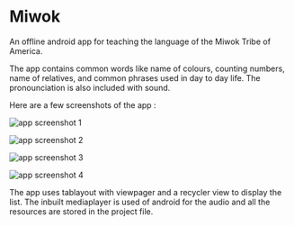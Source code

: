 # Miwok
An offline android app for teaching the language of the Miwok Tribe of America.

The app contains common words like name of colours, counting numbers, name of relatives, and common phrases used in day to day life.
The pronounciation is also included with sound.

Here are a few screenshots of the app :

![app screenshot 1](https://github.com/Abhishekgiri219/app-images/blob/main/photo_2021-07-19_10-41-08.jpg)

![app screenshot 2](https://github.com/Abhishekgiri219/app-images/blob/main/photo_2021-07-19_10-41-15.jpg)

![app screenshot 3](https://github.com/Abhishekgiri219/app-images/blob/main/photo_2021-07-19_10-41-19.jpg)

![app screenshot 4](https://github.com/Abhishekgiri219/app-images/blob/main/photo_2021-07-19_10-41-21.jpg)

The app uses tablayout with viewpager and a recycler view to display the list.
The inbuilt mediaplayer is used of android for the audio and all the resources are stored in the project file.
